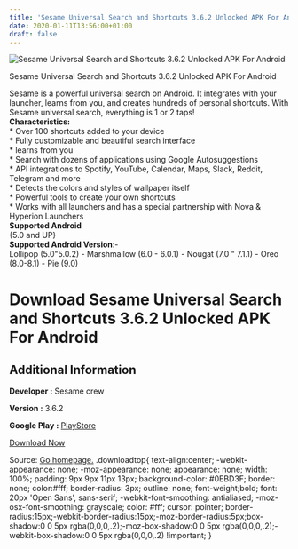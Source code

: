 ```yaml
---
title: 'Sesame Universal Search and Shortcuts 3.6.2 Unlocked APK For Android'
date: 2020-01-11T13:56:00+01:00
draft: false
---
```


![Sesame Universal Search and Shortcuts 3.6.2 Unlocked APK For Android](https://i0.wp.com/apkhome.net/wp-content/uploads/2020/01/Sesame-Universal-Search-and-Shortcuts-3.6.2-Unlocked.png "Sesame Universal Search and Shortcuts 3.6.2 Unlocked APK For Android")

  

Sesame Universal Search and Shortcuts 3.6.2 Unlocked APK For Android

Sesame is a powerful universal search on Android. It integrates with your launcher, learns from you, and creates hundreds of personal shortcuts. With Sesame universal search, everything is 1 or 2 taps!  
**Characteristics:**  
\* Over 100 shortcuts added to your device  
\* Fully customizable and beautiful search interface  
\* learns from you  
\* Search with dozens of applications using Google Autosuggestions  
\* API integrations to Spotify, YouTube, Calendar, Maps, Slack, Reddit, Telegram and more  
\* Detects the colors and styles of wallpaper itself  
\* Powerful tools to create your own shortcuts  
\* Works with all launchers and has a special partnership with Nova & Hyperion Launchers  
**Supported Android**  
{5.0 and UP}  
**Supported Android Version**:-  
Lollipop (5.0"5.0.2) - Marshmallow (6.0 - 6.0.1) - Nougat (7.0 " 7.1.1) - Oreo (8.0-8.1) - Pie (9.0)

Download Sesame Universal Search and Shortcuts 3.6.2 Unlocked APK For Android
=============================================================================

Additional Information
----------------------

**Developer :** Sesame crew

**Version :** 3.6.2

**Google Play :** [PlayStore](https://play.google.com/store/apps/details?id=ninja.sesame.app.edge)

  

[Download Now](https://store4app.co/post/sesame-universal-search-and-shortcuts-3-6-2-unlocked-apk-for-android_1578728080)

  
Source: [Go homepage.](https://store4app.co/post/sesame-universal-search-and-shortcuts-3-6-2-unlocked-apk-for-android_1578728080) .downloadtop{ text-align:center; -webkit-appearance: none; -moz-appearance: none; appearance: none; width: 100%; padding: 9px 9px 11px 13px; background-color: #0EBD3F; border: none; color:#fff; border-radius: 3px; outline: none; font-weight;bold; font: 20px 'Open Sans', sans-serif; -webkit-font-smoothing: antialiased; -moz-osx-font-smoothing: grayscale; color: #fff; cursor: pointer; border-radius:15px;-webkit-border-radius:15px;-moz-border-radius:5px;box-shadow:0 0 5px rgba(0,0,0,.2);-moz-box-shadow:0 0 5px rgba(0,0,0,.2);-webkit-box-shadow:0 0 5px rgba(0,0,0,.2) !important; }